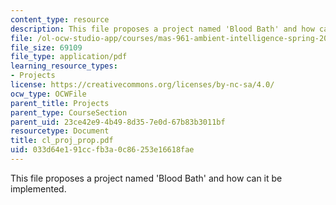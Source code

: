 ```yaml
---
content_type: resource
description: This file proposes a project named 'Blood Bath' and how can it be implemented.
file: /ol-ocw-studio-app/courses/mas-961-ambient-intelligence-spring-2005/033d64e191ccfb3a0c86253e16618fae_cl_proj_prop.pdf
file_size: 69109
file_type: application/pdf
learning_resource_types:
- Projects
license: https://creativecommons.org/licenses/by-nc-sa/4.0/
ocw_type: OCWFile
parent_title: Projects
parent_type: CourseSection
parent_uid: 23ce42e9-4b49-8d35-7e0d-67b83b3011bf
resourcetype: Document
title: cl_proj_prop.pdf
uid: 033d64e1-91cc-fb3a-0c86-253e16618fae
---
```

This file proposes a project named 'Blood Bath' and how can it be implemented.